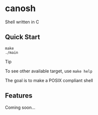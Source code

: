 # canosh
Shell written in C

## Quick Start

```
make
./main
```

> [!TIP]
> To see other available target, use `make help`


The goal is to make a POSIX compliant shell

## Features
Coming soon...
